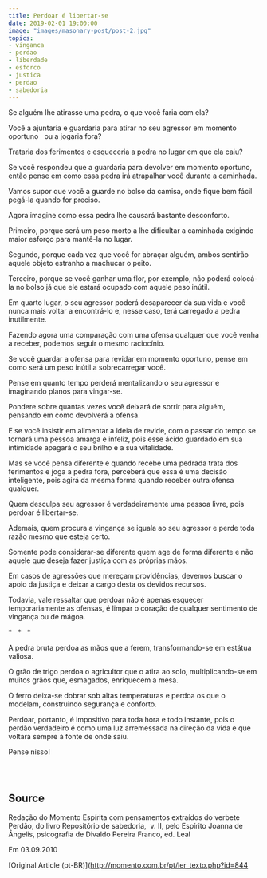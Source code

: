 ```yaml
---
title: Perdoar é libertar-se
date: 2019-02-01 19:00:00
image: "images/masonary-post/post-2.jpg"
topics: 
- vinganca
- perdao
- liberdade
- esforco
- justica
- perdao
- sabedoria
---
```


Se alguém lhe atirasse uma pedra, o que você faria com ela?

Você a ajuntaria e guardaria para atirar no seu agressor em momento oportuno  
ou a jogaria fora?

Trataria dos ferimentos e esqueceria a pedra no lugar em que ela caiu?

Se você respondeu que a guardaria para devolver em momento oportuno, então
pense em como essa pedra irá atrapalhar você durante a caminhada.

Vamos supor que você a guarde no bolso da camisa, onde fique bem fácil pegá-la
quando for preciso.

Agora imagine como essa pedra lhe causará bastante desconforto.

Primeiro, porque será um peso morto a lhe dificultar a caminhada exigindo maior
esforço para mantê-la no lugar.

Segundo, porque cada vez que você for abraçar alguém, ambos sentirão aquele
objeto estranho a machucar o peito.

Terceiro, porque se você ganhar uma flor, por exemplo, não poderá colocá-la no
bolso já que ele estará ocupado com aquele peso inútil.

Em quarto lugar, o seu agressor poderá desaparecer da sua vida e você nunca
mais voltar a encontrá-lo e, nesse caso, terá carregado a pedra inutilmente.

Fazendo agora uma comparação com uma ofensa qualquer que você venha a receber,
podemos seguir o mesmo raciocínio.

Se você guardar a ofensa para revidar em momento oportuno, pense em como será
um peso inútil a sobrecarregar você.

Pense em quanto tempo perderá mentalizando o seu agressor e imaginando planos
para vingar-se.

Pondere sobre quantas vezes você deixará de sorrir para alguém, pensando em
como devolverá a ofensa.

E se você insistir em alimentar a ideia de revide, com o passar do tempo se
tornará uma pessoa amarga e infeliz, pois esse ácido guardado em sua intimidade
apagará o seu brilho e a sua vitalidade.

Mas se você pensa diferente e quando recebe uma pedrada trata dos ferimentos e
joga a pedra fora, perceberá que essa é uma decisão inteligente, pois agirá da
mesma forma quando receber outra ofensa qualquer.

Quem desculpa seu agressor é verdadeiramente uma pessoa livre, pois perdoar é
libertar-se.

Ademais, quem procura a vingança se iguala ao seu agressor e perde toda razão
mesmo que esteja certo.

Somente pode considerar-se diferente quem age de forma diferente e não aquele
que deseja fazer justiça com as próprias mãos.

Em casos de agressões que mereçam providências, devemos buscar o apoio da
justiça e deixar a cargo desta os devidos recursos.

Todavia, vale ressaltar que perdoar não é apenas esquecer temporariamente as
ofensas, é limpar o coração de qualquer sentimento de vingança ou de mágoa.

*   *   *

A pedra bruta perdoa as mãos que a ferem, transformando-se em estátua valiosa.

O grão de trigo perdoa o agricultor que o atira ao solo, multiplicando-se em
muitos grãos que, esmagados, enriquecem a mesa.

O ferro deixa-se dobrar sob altas temperaturas e perdoa os que o modelam,
construindo segurança e conforto.

Perdoar, portanto, é impositivo para toda hora e todo instante, pois o perdão
verdadeiro é como uma luz arremessada na direção da vida e que voltará sempre à
fonte de onde saiu.

Pense nisso!

                                                                               

## Source
Redação do Momento Espírita com pensamentos extraídos
do verbete Perdão, do livro Repositório de sabedoria,  v. II,
pelo Espírito Joanna de Ângelis, psicografia de
Divaldo Pereira Franco, ed. Leal

Em 03.09.2010


[Original Article (pt-BR)](http://momento.com.br/pt/ler_texto.php?id=844
